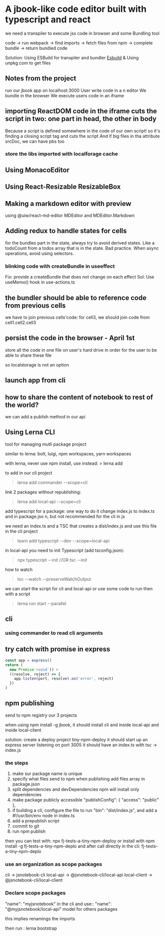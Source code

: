 # A jbook-like code editor built with typescript and react

we need a transpiler to execute jsx code in browser
and some Bundling tool

code -> run webpack -> find imports -> fetch files from npm -> complete bundle -> return bundled code

Solution: Using ESBuild for transpiler and bundler
[Esbuild](https://esbuild.github.io)
& Using unpkg.com to get files

## Notes from the project

run our jbook app on localhost:3000
User write code in a n editor
We bundle in the browser
We execute users code in an iframe

## importing ReactDOM code in the iframe cuts the script in two: one part in head, the other in body

Because a script is defined somewhere in the code of our own script! so it's finding a closing script tag and cuts the script
And if big files in tha attribute srcDoc, we can have pbs too

### store the libs imported with localforage cache

## Using MonacoEditor

## Using React-Resizable ResizableBox

## Making a markdown editor with preview

using @uiw/react-md-editor
MDEditor and MDEditor.Markdown

## Adding redux to handle states for cells

for the bundles part in the state, always try to avoid derived states. Like a todoCount from a todos array that is in the state. Bad practice.
When async operations, avoid using selectors.

### blinking code with createBundle in useeffect

Fix: provide a createBundle that does not change on each effect
Sol: Use useMemo() hook in use-actions.ts

## the bundler should be able to reference code from previous cells

we have to join previous cells'code: for cell3, we should join code from cell1.cell2.cell3

## persist the code in the browser - April 1st

store all the code in one file on user's hard drive
in order for the user to be able to share these file

so localstorage is not an option

## launch app from cli

## how to share the content of notebook to rest of the world?

we can add a publish method in our api

## Using Lerna CLI

tool for managing mutli package project

similar to lerna: bolt, luigi, npm workspaces, yarn workspaces

with lerna, never use npm install, use instead: > lerna add

to add in our cli project

> lerna add commander --scope=cli

link 2 packages without republishing:

> lerna add local-api --scope=cli

add typescript for a package:
one way to do it change index.js to index.ts and in package.jso
n, but not recommended for the cli in js

we need an index.ts and a TSC that creates a dist/index.js and use this file in the cli project

> learn add typescript --dev --scope=local-api

in local-api you need to init Typescript (add tsconfig.json):

> npx typescript --init //OR
> tsc --init

how to watch

> tsc --watch --preserveWatchOutput

we can start the script for cli and local-api
or use some code to run then with a script

> lerna run start --parallel

## cli

### using commander to read cli arguments

## try catch with promise in express

```js
const app = express()
return (
  new Promise`<void`() >
  ((resolve, reject) => {
    app.listen(port, resolve).on('error', reject)
  })
)
```

## npm publishing

send to npm registry our 3 projects

when using npm install -g jbook, it should install cli and inside local-api and inside local-client

solution: create a deploy project tiny-npm-deploy
it should start up an express server listening on port 3005
it should have an index.ts with tsc -> index.js

### the steps

1. make sur package name is unique
2. specify what files send to npm when publishing
   add files array in package.json
3. split dependencies and devDependencies
   npm will install only dependencies
4. make package publicly accessible
   "publishConfig": {
   "access": "public"
   },
5. if building a cli, configure the file to run
   "bin": "dist/index.js",
   and add a #!/usr/bin/env node in index.ts
6. add a prepublish script
7. commit to git
8. run npm publish

then you can test with: npx fj-tests-a-tiny-npm-deploy
or install with npm install -g fj-tests-a-tiny-npm-deplo
and after call directly in the cli:
fj-tests-a-tiny-npm-deplo

### use an organization as scope packages

cli -> jsnotebook-cli
local-api -> @jsnotebook-cli/local-api
local-client -> @jsnotebook-cli/local-client

### Declare scope packages

"name": "myjsnotebook" in the cli
and use:: "name": "@myjsnotebook/local-api" model for others packages

this implies renamings the imports

then run : lerna bootstrap

